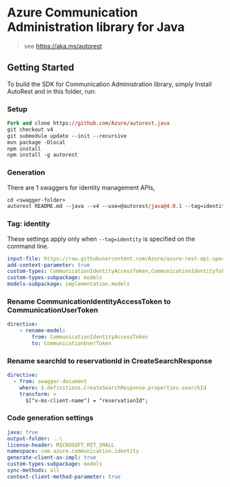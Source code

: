 # Azure Communication Administration library for Java

> see https://aka.ms/autorest
## Getting Started

To build the SDK for Communication Administration library, simply Install AutoRest and in this folder, run:

### Setup
```ps
Fork and clone https://github.com/Azure/autorest.java
git checkout v4
git submodule update --init --recursive
mvn package -Dlocal
npm install
npm install -g autorest
```

### Generation

There are 1 swaggers for identity management APIs,

```ps
cd <swagger-folder>
autorest README.md --java --v4 --use=@autorest/java@4.0.1 --tag=identity
```

### Tag: identity

These settings apply only when `--tag=identity` is specified on the command line.

``` yaml $(tag) == 'identity'
input-file: https://raw.githubusercontent.com/Azure/azure-rest-api-specs/14bfbf5d0ff8f0dc1358e6e60362e99d0a649ba7/specification/communication/data-plane/Microsoft.CommunicationServicesIdentity/stable/2021-03-07/CommunicationIdentity.json
add-context-parameter: true
custom-types: CommunicationIdentityAccessToken,CommunicationIdentityTokenScope,CommunicationUserToken
custom-types-subpackage: models
models-subpackage: implementation.models
```

### Rename CommunicationIdentityAccessToken to CommunicationUserToken

``` yaml
directive:
    - rename-model:
        from: CommunicationIdentityAccessToken
        to: CommunicationUserToken
```

### Rename searchId to reservationId in CreateSearchResponse

``` yaml
directive:
  - from: swagger-document
    where: $.definitions.CreateSearchResponse.properties.searchId
    transform: >
      $["x-ms-client-name"] = "reservationId";
```

### Code generation settings

``` yaml
java: true
output-folder: ..\
license-header: MICROSOFT_MIT_SMALL
namespace: com.azure.communication.identity
generate-client-as-impl: true
custom-types-subpackage: models
sync-methods: all
context-client-method-parameter: true
```
